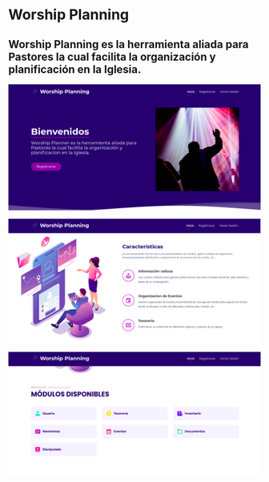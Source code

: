 # Worship Planning

## Worship Planning es la herramienta aliada para Pastores la cual facilita la organización y planificación en la Iglesia.

![inicio](README/inicio.png)

![caracteristicas](README/caracteristicas.png)

![modulos](README/modulos.png)